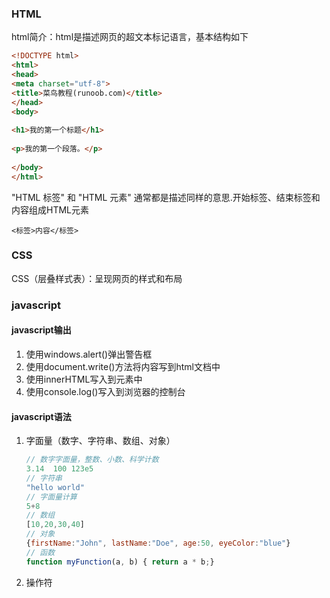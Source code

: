 ### HTML

html简介：html是描述网页的超文本标记语言，基本结构如下

```html
<!DOCTYPE html>
<html>
<head>
<meta charset="utf-8">
<title>菜鸟教程(runoob.com)</title>
</head>
<body>
 
<h1>我的第一个标题</h1>
 
<p>我的第一个段落。</p>
 
</body>
</html>
```

"HTML 标签" 和 "HTML 元素" 通常都是描述同样的意思.开始标签、结束标签和内容组成HTML元素

`<标签>内容</标签>`

### CSS

CSS（层叠样式表）：呈现网页的样式和布局


### javascript

#### javascript输出

1. 使用windows.alert()弹出警告框
2. 使用document.write()方法将内容写到html文档中
3. 使用innerHTML写入到元素中
4. 使用console.log()写入到浏览器的控制台

#### javascript语法

1. 字面量（数字、字符串、数组、对象）

   ```javascript
   // 数字字面量，整数、小数、科学计数
   3.14  100 123e5
   // 字符串
   "hello world"
   // 字面量计算
   5+8
   // 数组
   [10,20,30,40]
   // 对象
   {firstName:"John", lastName:"Doe", age:50, eyeColor:"blue"}
   // 函数
   function myFunction(a, b) { return a * b;}

   ```
2. 操作符
